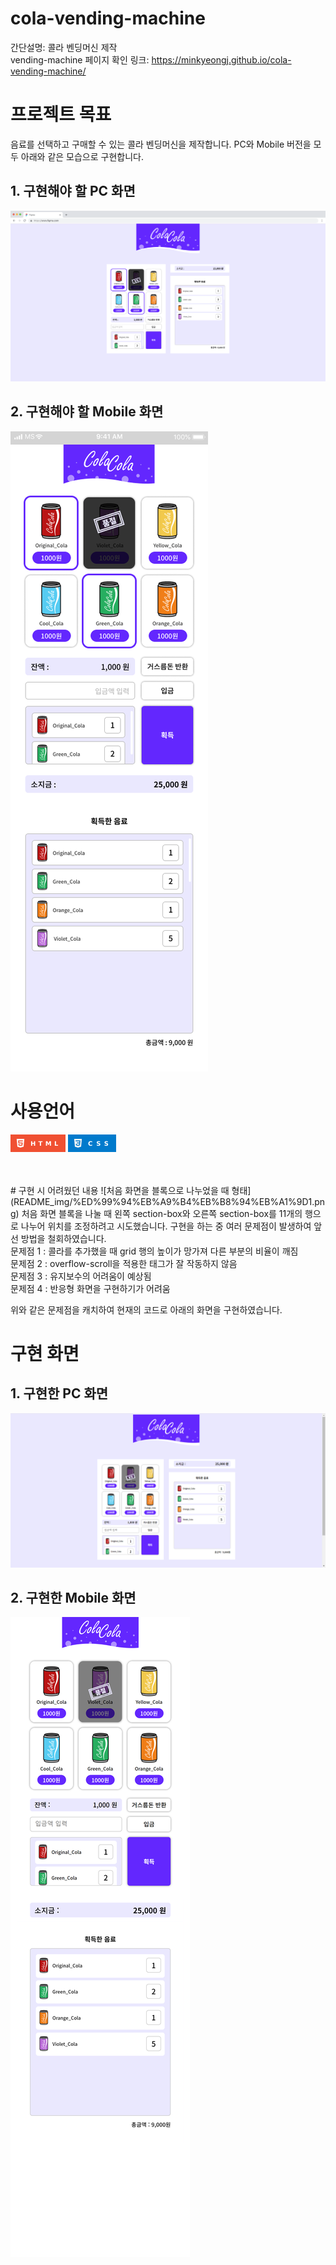 # cola-vending-machine
간단설명: 콜라 벤딩머신 제작</br>
vending-machine 페이지 확인 링크: https://minkyeongj.github.io/cola-vending-machine/

# 프로젝트 목표
음료를 선택하고 구매할 수 있는 콜라 벤딩머신을 제작합니다. PC와 Mobile 버전을 모두 아래와 같은 모습으로 구현합니다.
## 1. 구현해야 할 PC 화면
![구현해야 할 PC 화면](README_img/%ED%8C%8C%EC%9D%B4%EB%84%90%20%EC%BD%94%EB%94%A9%ED%85%8C%EC%8A%A4%ED%8A%B8_7%EB%B2%88_PC.png)

## 2. 구현해야 할 Mobile 화면
![구현해야 할 Mobile 화면](README_img/%ED%8C%8C%EC%9D%B4%EB%84%90%20%EC%BD%94%EB%94%A9%ED%85%8C%EC%8A%A4%ED%8A%B8_7%EB%B2%88_Mobile.png)

# 사용언어

<svg xmlns="http://www.w3.org/2000/svg" xmlns:xlink="http://www.w3.org/1999/xlink" width="88.25" height="28" role="img" aria-label="HTML"><title>HTML</title><g shape-rendering="crispEdges"><rect width="88.25" height="28" fill="#f05032"/></g><g fill="#fff" text-anchor="middle" font-family="Verdana,Geneva,DejaVu Sans,sans-serif" text-rendering="geometricPrecision" font-size="100"><image x="9" y="7" width="14" height="14" xlink:href="data:image/svg+xml;base64,PHN2ZyBmaWxsPSIjZmZmZmZmIiByb2xlPSJpbWciIHZpZXdCb3g9IjAgMCAyNCAyNCIgeG1sbnM9Imh0dHA6Ly93d3cudzMub3JnLzIwMDAvc3ZnIj48dGl0bGU+SFRNTDU8L3RpdGxlPjxwYXRoIGQ9Ik0xLjUgMGgyMWwtMS45MSAyMS41NjNMMTEuOTc3IDI0bC04LjU2NC0yLjQzOEwxLjUgMHptNy4wMzEgOS43NWwtLjIzMi0yLjcxOCAxMC4wNTkuMDAzLjIzLTIuNjIyTDUuNDEyIDQuNDFsLjY5OCA4LjAxaDkuMTI2bC0uMzI2IDMuNDI2LTIuOTEuODA0LTIuOTU1LS44MS0uMTg4LTIuMTFINi4yNDhsLjMzIDQuMTcxTDEyIDE5LjM1MWw1LjM3OS0xLjQ0My43NDQtOC4xNTdIOC41MzF6Ii8+PC9zdmc+"/><text transform="scale(.1)" x="541.25" y="175" textLength="442.5" fill="#fff" font-weight="bold">HTML</text></g></svg> <svg xmlns="http://www.w3.org/2000/svg" xmlns:xlink="http://www.w3.org/1999/xlink" width="77" height="28" role="img" aria-label="CSS"><title>CSS3</title><g shape-rendering="crispEdges"><rect width="77" height="28" fill="#007acc"/></g><g fill="#fff" text-anchor="middle" font-family="Verdana,Geneva,DejaVu Sans,sans-serif" text-rendering="geometricPrecision" font-size="100"><image x="9" y="7" width="14" height="14" xlink:href="data:image/svg+xml;base64,PHN2ZyBmaWxsPSJ3aGl0ZXNtb2tlIiByb2xlPSJpbWciIHZpZXdCb3g9IjAgMCAyNCAyNCIgeG1sbnM9Imh0dHA6Ly93d3cudzMub3JnLzIwMDAvc3ZnIj48dGl0bGU+Q1NTMzwvdGl0bGU+PHBhdGggZD0iTTEuNSAwaDIxbC0xLjkxIDIxLjU2M0wxMS45NzcgMjRsLTguNTY1LTIuNDM4TDEuNSAwem0xNy4wOSA0LjQxM0w1LjQxIDQuNDFsLjIxMyAyLjYyMiAxMC4xMjUuMDAyLS4yNTUgMi43MTZoLTYuNjRsLjI0IDIuNTczaDYuMTgybC0uMzY2IDMuNTIzLTIuOTEuODA0LTIuOTU2LS44MS0uMTg4LTIuMTFoLTIuNjFsLjI5IDMuODU1TDEyIDE5LjI4OGw1LjM3My0xLjUzTDE4LjU5IDQuNDE0eiIvPjwvc3ZnPg=="/><text transform="scale(.1)" x="485" y="175" textLength="330" fill="#fff" font-weight="bold">CSS</text></g></svg>

</br>
</br>
# 구현 시 어려웠던 내용
![처음 화면을 블록으로 나누었을 때 형태](README_img/%ED%99%94%EB%A9%B4%EB%B8%94%EB%A1%9D1.png)
처음 화면 블록을 나눌 때 왼쪽 section-box와 오른쪽 section-box를 11개의 행으로 나누어 위치를 조정하려고 시도했습니다.
구현을 하는 중 여러 문제점이 발생하여 앞선 방법을 철회하였습니다.</br>
문제점 1 : 콜라를 추가했을 때 grid 행의 높이가 망가져 다른 부분의 비율이 깨짐</br>
문제점 2 : overflow-scroll을 적용한 태그가 잘 작동하지 않음</br>
문제점 3 : 유지보수의 어려움이 예상됨</br>
문제점 4 : 반응형 화면을 구현하기가 어려움

위와 같은 문제점을 캐치하여 현재의 코드로 아래의 화면을 구현하였습니다.
# 구현 화면

## 1. 구현한 PC 화면

![구현한 PC 화면](README_img/%EA%B5%AC%ED%98%84%ED%99%94%EB%A9%B4_PC.PNG)

## 2. 구현한 Mobile 화면
![구현한 Mobile 화면](README_img/%EA%B5%AC%ED%98%84%ED%99%94%EB%A9%B4_%EB%AA%A8%EB%B0%94%EC%9D%BC.png)

